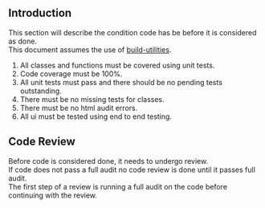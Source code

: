 ## Introduction
This section will describe the condition code has be before it is considered as done.  
This document assumes the use of [build-utilities](https://github.com/caperavensoftware/build-utilities).  


1. All classes and functions must be covered using unit tests.
2. Code coverage must be 100%.
3. All unit tests must pass and there should be no pending tests outstanding.
4. There must be no missing tests for classes.
5. There must be no html audit errors.
6. All ui must be tested using end to end testing.

## Code Review 
Before code is considered done, it needs to undergo review.  
If code does not pass a full audit no code review is done until it passes full audit.  
The first step of a review is running a full audit on the code before continuing with the review.